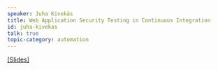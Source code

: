 ```yaml
---
speaker: Juha Kivekäs
title: Web Application Security Testing in Continuous Integration
id: juha-kivekas
talk: true
topic-category: automation
---
```

<a href="http://europeantestingconference.eu/slides17/JuhaKivekas.pdf">[Slides]</a>
